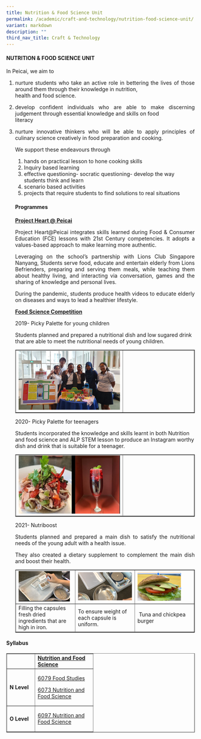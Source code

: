 ```yaml
---
title: Nutrition & Food Science Unit
permalink: /academic/craft-and-technology/nutrition-food-science-unit/
variant: markdown
description: ""
third_nav_title: Craft & Technology
---
```

<h4><strong>NUTRITION &amp; FOOD SCIENCE UNIT</strong></h4>
<p>In Peicai, we aim to</p>
<ol>
<li><p align="justify">nurture students who take an active role in bettering the lives of those around them through their knowledge in nutrition,&nbsp;<br>health and food science.
</p></li><li><p align="justify">develop confident individuals who are able to make discerning judgement through essential knowledge and skills on food<br>literacy
</p></li><li><p align="justify">nurture innovative thinkers who will be able to apply principles of culinary science creatively in food preparation and cooking.
</p><p>We support these endeavours through</p>
<ol>
<li>hands on practical lesson to hone cooking skills</li>
<li>Inquiry based learning</li>
<li>effective questioning- socratic questioning- develop the way students think and learn</li>
<li>scenario based activities</li>
<li>projects that require students to find solutions to real situations</li>
</ol>
<h4><strong>Programmes</strong></h4>
<p><strong><u>Project Heart @ Peicai</u></strong></p>
<p></p><p align="justify">Project Heart@Peicai integrates skills learned during Food &amp; Consumer Education (FCE) lessons with 21st Century competencies. It adopts a values-based approach to make learning more authentic.</p>
<p></p><p align="justify">Leveraging on the school’s partnership with Lions Club Singapore Nanyang, Students serve food, educate and entertain elderly from Lions Befrienders, preparing and serving them meals, while teaching them about healthy living, and interacting via conversation, games and the sharing of knowledge and personal lives.</p>
<p></p><p align="justify">During the pandemic, students produce health videos to educate elderly on diseases and ways to lead a healthier lifestyle.</p>
<p><strong><u>Food Science Competition</u></strong></p>
<p></p><p align="justify">2019- Picky Palette for young children</p>
<p>Students planned and prepared a nutritional dish and low sugared drink that are able to meet the nutritional needs of young children.</p>
<table style="border-collapse: collapse; width: 100%;" border="1">
<tbody>
<tr>
<td style="width: 60%;"><img src="/images/ct11.png"></td>
<td style="width: 40%;">&nbsp;</td>
</tr>
</tbody>
</table>
<p></p><p align="justify">2020- Picky Palette for teenagers</p>
<p>Students incorporated the knowledge and skills learnt in both Nutrition and food science and ALP STEM lesson to produce an Instagram worthy dish and drink that is suitable for a teenager.</p>
<table style="border-collapse: collapse; width: 100%;" border="1">
<tbody>
<tr>
<td style="width: 60%;"><img src="/images/ct12.png"></td>
<td style="width: 40%;">&nbsp;</td>
</tr>
</tbody>
</table>
<p>2021- Nutriboost</p>
<p></p><p align="justify">Students planned and prepared a main dish to satisfy the nutritional needs of the young adult with a health issue.</p>
<p></p><p align="justify">They also created a dietary supplement to complement the main dish and boost their health.</p>
<table style="border-collapse: collapse; width: 100%;" border="1">
<tbody>
<tr>
<td style="width: 33.3333%;"><img src="/images/ct13.png"></td>
<td style="width: 33.3333%;"><img src="/images/ct14.png"></td>
<td style="width: 33.3333%;"><img src="/images/ct15.png"></td>
</tr>
<tr>
<td style="width: 33.3333%;">Filling the capsules fresh dried ingredients that are high in iron.</td>
<td style="width: 33.3333%;">To ensure weight of each capsule is uniform.</td>
<td style="width: 33.3333%;">&nbsp;Tuna and chickpea burger</td>
</tr>
</tbody>
</table></li></ol>
<h4><strong>Syllabus</strong></h4>
<table style="border-collapse: collapse; width: 100%;" border="1">
<tbody>
<tr>
<td width="60">&nbsp;</td>
<td width="141"><strong><u>Nutrition and Food Science</u></strong></td>
</tr>
<tr>
<td width="60"><strong>N Level</strong></td>
<td width="141">
<p><a href="https://www.seab.gov.sg/docs/default-source/national-examinations/syllabus/nlevel/2022syllabus/6079_y22_sy.pdf">6079 Food Studies</a></p>
<p><a href="https://www.seab.gov.sg/docs/default-source/national-examinations/syllabus/nlevel/2022syllabus/6073_y22_sy.pdf">6073 Nutrition and Food Science</a></p>
</td>
</tr>
<tr>
<td width="60"><strong>O Level</strong></td>
<td width="141"><a href="https://www.seab.gov.sg/docs/default-source/national-examinations/syllabus/olevel/2022syllabus/6097_y22_sy.pdf"><p>6097 Nutrition and Food Science</p></a></td>
</tr>
</tbody>
</table>